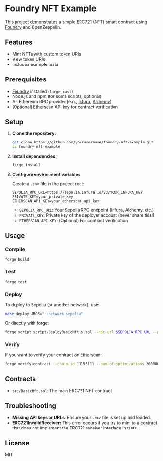 # Foundry NFT Example

This project demonstrates a simple ERC721 (NFT) smart contract using [Foundry](https://book.getfoundry.sh/) and OpenZeppelin.

## Features

- Mint NFTs with custom token URIs
- View token URIs
- Includes example tests

## Prerequisites

- [Foundry](https://book.getfoundry.sh/getting-started/installation) installed (`forge`, `cast`)
- Node.js and npm (for some scripts, optional)
- An Ethereum RPC provider (e.g., [Infura](https://infura.io/), [Alchemy](https://alchemy.com/))
- (Optional) Etherscan API key for contract verification

## Setup

1. **Clone the repository:**
   ```sh
   git clone https://github.com/yourusername/foundry-nft-example.git
   cd foundry-nft-example
   ```

2. **Install dependencies:**
   ```sh
   forge install
   ```

3. **Configure environment variables:**

   Create a `.env` file in the project root:
   ```
   SEPOLIA_RPC_URL=https://sepolia.infura.io/v3/YOUR_INFURA_KEY
   PRIVATE_KEY=your_private_key
   ETHERSCAN_API_KEY=your_etherscan_api_key
   ```

   - `SEPOLIA_RPC_URL`: Your Sepolia RPC endpoint (Infura, Alchemy, etc.)
   - `PRIVATE_KEY`: Private key of the deployer account (never share this!)
   - `ETHERSCAN_API_KEY`: (Optional) For contract verification

## Usage

### Compile

```sh
forge build
```

### Test

```sh
forge test
```

### Deploy

To deploy to Sepolia (or another network), use:

```sh
make deploy ARGS="--network sepolia"
```

Or directly with forge:

```sh
forge script script/DeployBasicNft.s.sol --rpc-url $SEPOLIA_RPC_URL --private-key $PRIVATE_KEY --broadcast
```

### Verify

If you want to verify your contract on Etherscan:

```sh
forge verify-contract --chain-id 11155111 --num-of-optimizations 2000000 --etherscan-api-key $ETHERSCAN_API_KEY DEPLOYED_CONTRACT_ADDRESS src/BasicNft.sol:BasicNft
```

## Contracts

- `src/BasicNft.sol`: The main ERC721 NFT contract

## Troubleshooting

- **Missing API keys or URLs:** Ensure your `.env` file is set up and loaded.
- **ERC721InvalidReceiver:** This error occurs if you try to mint to a contract that does not implement the ERC721 receiver interface in tests.

## License

MIT
